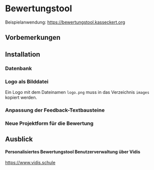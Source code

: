 # Bewertungstool
Beispielanwendung: https://bewertungstool.kasseckert.org
## Vorbemerkungen
## Installation
### Datenbank
### Logo als Bilddatei
Ein Logo mit dem Dateinamen `logo.png` muss in das Verzeichnis `images` kopiert werden.
### Anpassung der Feedback-Textbausteine
### Neue Projektform für die Bewertung
## Ausblick
#### Personalisiertes Bewertungstool Benutzerverwaltung über Vidis
https://www.vidis.schule
